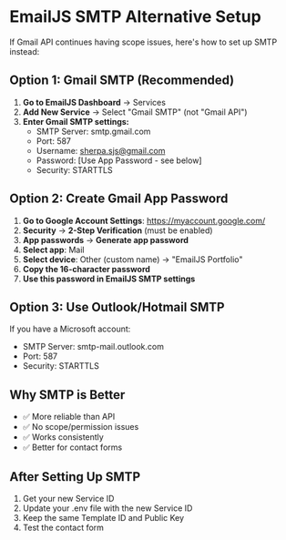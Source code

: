 # EmailJS SMTP Alternative Setup

If Gmail API continues having scope issues, here's how to set up SMTP instead:

## Option 1: Gmail SMTP (Recommended)

1. **Go to EmailJS Dashboard** → Services
2. **Add New Service** → Select "Gmail SMTP" (not "Gmail API")
3. **Enter Gmail SMTP settings:**
   - SMTP Server: smtp.gmail.com
   - Port: 587
   - Username: sherpa.sjs@gmail.com
   - Password: [Use App Password - see below]
   - Security: STARTTLS

## Option 2: Create Gmail App Password

1. **Go to Google Account Settings**: https://myaccount.google.com/
2. **Security** → **2-Step Verification** (must be enabled)
3. **App passwords** → **Generate app password**
4. **Select app**: Mail
5. **Select device**: Other (custom name) → "EmailJS Portfolio"
6. **Copy the 16-character password**
7. **Use this password in EmailJS SMTP settings**

## Option 3: Use Outlook/Hotmail SMTP

If you have a Microsoft account:
- SMTP Server: smtp-mail.outlook.com
- Port: 587
- Security: STARTTLS

## Why SMTP is Better

- ✅ More reliable than API
- ✅ No scope/permission issues
- ✅ Works consistently
- ✅ Better for contact forms

## After Setting Up SMTP

1. Get your new Service ID
2. Update your .env file with the new Service ID
3. Keep the same Template ID and Public Key
4. Test the contact form
